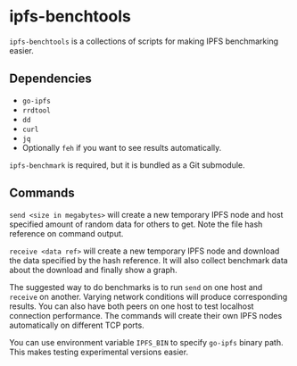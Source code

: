 ipfs-benchtools
===============
```ipfs-benchtools``` is a collections of scripts for making IPFS benchmarking
easier.

Dependencies
------------

- ```go-ipfs```
- ```rrdtool```
- ```dd```
- ```curl```
- ```jq```
- Optionally ```feh``` if you want to see results automatically.

```ipfs-benchmark``` is required, but it is bundled as a Git submodule.

Commands
--------

```send <size in megabytes>``` will create a new temporary IPFS node and host
specified amount of random data for others to get. Note the file hash reference
on command output.

```receive <data ref>``` will create a new temporary IPFS node and download the
data specified by the hash reference. It will also collect benchmark data about
the download and finally show a graph.

The suggested way to do benchmarks is to run ```send``` on one host and
```receive``` on another. Varying network conditions will produce corresponding
results. You can also have both peers on one host to test localhost connection
performance. The commands will create their own IPFS nodes automatically on
different TCP ports.

You can use environment variable ```IPFS_BIN``` to specify ```go-ipfs``` binary
path. This makes testing experimental versions easier.
